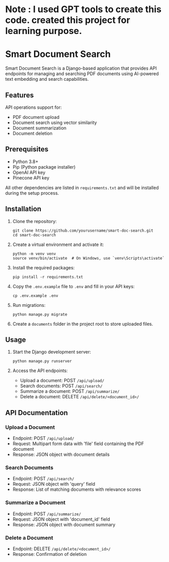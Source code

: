 # Note : I used GPT tools to create this code. created this project for learning purpose.
# Smart Document Search

Smart Document Search is a Django-based application that provides API endpoints for managing and searching PDF documents using AI-powered text embedding and search capabilities.

## Features

API operations support for:
- PDF document upload
- Document search using vector similarity
- Document summarization
- Document deletion

## Prerequisites

- Python 3.8+
- Pip (Python package installer)
- OpenAI API key
- Pinecone API key

All other dependencies are listed in `requirements.txt` and will be installed during the setup process.

## Installation

1. Clone the repository:
   ```
   git clone https://github.com/yourusername/smart-doc-search.git
   cd smart-doc-search
   ```

2. Create a virtual environment and activate it:
   ```
   python -m venv venv
   source venv/bin/activate  # On Windows, use `venv\Scripts\activate`
   ```

3. Install the required packages:
   ```
   pip install -r requirements.txt
   ```

4. Copy the `.env.example` file to `.env` and fill in your API keys:
   ```
   cp .env.example .env
   ```

5. Run migrations:
   ```
   python manage.py migrate
   ```

6. Create a `documents` folder in the project root to store uploaded files.

## Usage

1. Start the Django development server:
   ```
   python manage.py runserver
   ```

2. Access the API endpoints:
   - Upload a document: POST `/api/upload/`
   - Search documents: POST `/api/search/`
   - Summarize a document: POST `/api/summarize/`
   - Delete a document: DELETE `/api/delete/<document_id>/`

## API Documentation

### Upload a Document
- Endpoint: POST `/api/upload/`
- Request: Multipart form data with 'file' field containing the PDF document
- Response: JSON object with document details

### Search Documents
- Endpoint: POST `/api/search/`
- Request: JSON object with 'query' field
- Response: List of matching documents with relevance scores

### Summarize a Document
- Endpoint: POST `/api/summarize/`
- Request: JSON object with 'document_id' field
- Response: JSON object with document summary

### Delete a Document
- Endpoint: DELETE `/api/delete/<document_id>/`
- Response: Confirmation of deletion
